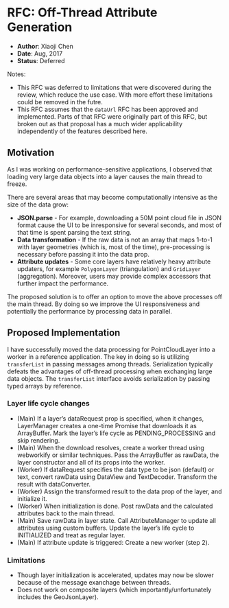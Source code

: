 # RFC: Off-Thread Attribute Generation

* **Author**: Xiaoji Chen
* **Date**: Aug, 2017
* **Status**: Deferred

Notes:
* This RFC was deferred to limitations that were discovered during the review, which reduce the use case. With more effort these limitations could be removed in the futre.
* This RFC assumes that the `dataUrl` RFC has been approved and implemented. Parts of that RFC were originally part of this RFC, but broken out as that proposal has a much wider applicability independently of the features described here.


## Motivation

As I was working on performance-sensitive applications, I observed that loading very large data objects into a layer causes the main thread to freeze.

There are several areas that may become computationally intensive as the size of the data grow:
* **JSON.parse** - For example, downloading a 50M point cloud file in JSON format cause the UI to be inresponsive for several seconds, and most of that time is spent parsing the text string.
* **Data transformation** - If the raw data is not an array that maps 1-to-1 with layer geometries (which is, most of the time), pre-processing is necessary before passing it into the data prop.
* **Attribute updates** - Some core layers have relatively heavy attribute updaters, for example `PolygonLayer` (triangulation) and `GridLayer` (aggregation). Moreover, users may provide complex accessors that further impact the performance.

The proposed solution is to offer an option to move the above processes off the main thread. By doing so we improve the UI responsiveness and potentially the performance by processing data in parallel.

## Proposed Implementation

I have successfully moved the data processing for PointCloudLayer into a worker in a reference application. The key in doing so is utilizing `transferList` in passing messages among threads. Serialization typically defeats the advantages of off-thread processing when exchanging large data objects. The `transferList` interface avoids serialization by passing typed arrays by reference.


### Layer life cycle changes

* (Main) If a layer’s dataRequest prop is specified, when it changes, LayerManager creates a one-time Promise that downloads it as ArrayBuffer. Mark the layer’s life cycle as PENDING_PROCESSING and skip rendering.
* (Main) When the download resolves, create a worker thread using webworkify or similar techniques. Pass the ArrayBuffer as rawData, the layer constructor and all of its props into the worker.
* (Worker) If dataRequest specifies the data type to be json (default) or text, convert rawData using DataView and TextDecoder. Transform the result with dataConverter.
* (Worker) Assign the transformed result to the data prop of the layer, and initialize it.
* (Worker) When initialization is done. Post rawData and the calculated attributes back to the main thread.
* (Main) Save rawData in layer state. Call AttributeManager to update all attributes using custom buffers. Update the layer’s life cycle to INITIALIZED and treat as regular layer.
* (Main) If attribute update is triggered: Create a new worker (step 2).


### Limitations

* Though layer initialization is accelerated, updates may now be slower because of the message exanchage between threads.
* Does not work on composite layers (which importantly/unfortunately includes the GeoJsonLayer).
